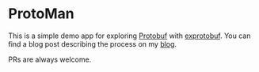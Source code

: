 # ProtoMan

This is a simple demo app for exploring [Protobuf](https://developers.google.com/protocol-buffers/docs/overview) with [exprotobuf](https://github.com/bitwalker/exprotobuf). You can find a blog post describing the process on my [blog](https://chase.pursu.es/protobuf-in-elixir-with-exprotobuf.html).

PRs are always welcome.